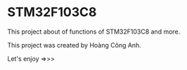# STM32F103C8

This project about of functions of STM32F103C8 and more.

This project was created by Hoàng Công Anh.

Let's enjoy =>>>
